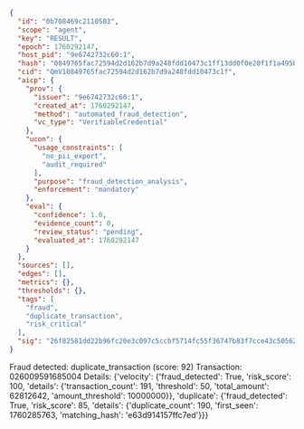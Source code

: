 ```json
{
  "id": "0b708469c2110503",
  "scope": "agent",
  "key": "RESULT",
  "epoch": 1760292147,
  "host_pid": "9e6742732c60:1",
  "hash": "0849765fac72594d2d162b7d9a248fdd10473c1ff13dd0f0e20f1f1a495b1dc3",
  "cid": "QmV10849765fac72594d2d162b7d9a248fdd10473c1f",
  "aicp": {
    "prov": {
      "issuer": "9e6742732c60:1",
      "created_at": 1760292147,
      "method": "automated_fraud_detection",
      "vc_type": "VerifiableCredential"
    },
    "ucon": {
      "usage_constraints": [
        "no_pii_export",
        "audit_required"
      ],
      "purpose": "fraud_detection_analysis",
      "enforcement": "mandatory"
    },
    "eval": {
      "confidence": 1.0,
      "evidence_count": 0,
      "review_status": "pending",
      "evaluated_at": 1760292147
    }
  },
  "sources": [],
  "edges": [],
  "metrics": {},
  "thresholds": {},
  "tags": [
    "fraud",
    "duplicate_transaction",
    "risk_critical"
  ],
  "sig": "26f82581dd22b96fc20e3c097c5ccbf5714fc55f36747b83f7cce43c5056298c"
}
```

Fraud detected: duplicate_transaction (score: 92)
Transaction: 026009591685004
Details: {'velocity': {'fraud_detected': True, 'risk_score': 100, 'details': {'transaction_count': 191, 'threshold': 50, 'total_amount': 62812642, 'amount_threshold': 10000000}}, 'duplicate': {'fraud_detected': True, 'risk_score': 85, 'details': {'duplicate_count': 190, 'first_seen': 1760285763, 'matching_hash': 'e63d914157ffc7ed'}}}